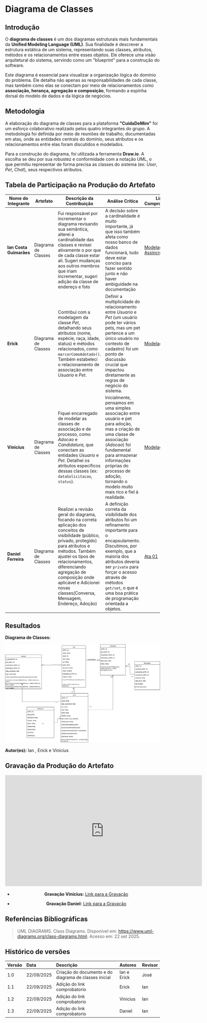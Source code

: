 # Diagrama de Classes

## **Introdução**

O **diagrama de classes** é um dos diagramas estruturais mais fundamentais da **Unified Modeling Language (UML)**. Sua finalidade é descrever a estrutura estática de um sistema, representando suas classes, atributos, métodos e os relacionamentos entre esses objetos. Ele oferece uma visão arquitetural do sistema, servindo como um "blueprint" para a construção do software.

Este diagrama é essencial para visualizar a organização lógica do domínio do problema. Ele detalha não apenas as responsabilidades de cada classe, mas também como elas se conectam por meio de relacionamentos como **associação, herança, agregação e composição**, formando a espinha dorsal do modelo de dados e da lógica de negócios.

## **Metodologia**

A elaboração do diagrama de classes para a plataforma **"CuidaDeMim"** foi um esforço colaborativo realizado pelos quatro integrantes do grupo. A metodologia foi definida por meio de reuniões de trabalho, documentadas em atas, onde as entidades centrais do domínio, seus atributos e os relacionamentos entre elas foram discutidos e modelados.

Para a construção do diagrama, foi utilizada a ferramenta **Draw.io**. A escolha se deu por sua robustez e conformidade com a notação UML, o que permitiu representar de forma precisa as classes do sistema (ex: *User*, *Pet*, *Chat*), seus respectivos atributos.

## **Tabela de Participação na Produção do Artefato**

<center>

| <center>Nome do<br>Integrante | <center>Artefato | <center>Descrição da<br>Contribuição | <center>Análise Crítica | <center>Link Comprobatório |
| :--- | :--- | :--- | :--- | :--- |
| **Ian Costa Guimarães** | Diagrama de Classes | Fui responsável por incrementar o diagrama revisando sua semântica, alterei a cardinalidade das classes e revisei ativamente o por que de cada classe estar ali. Sugeri mudanças aos outros membros que iriam incrementar, sugeri adição da classe de endereço e foto | A decisão sobre a cardinalidade é muito importante, já que isso também afeta como nosso banco de dados funcionará, tudo deve estar conciso para fazer sentido junto e não haver ambiguidade na documentação | [Modelagem Assincrona](https://unbbr.sharepoint.com/:v:/s/ArqDSW-G4/Eesdv8N0QR9BsW_p5MG-ta0BhTy4trpN996hKh2j0QsfdA?e=G2vTci&nav=eyJyZWZlcnJhbEluZm8iOnsicmVmZXJyYWxBcHAiOiJTdHJlYW1XZWJBcHAiLCJyZWZlcnJhbFZpZXciOiJTaGFyZURpYWxvZy1MaW5rIiwicmVmZXJyYWxBcHBQbGF0Zm9ybSI6IldlYiIsInJlZmVycmFsTW9kZSI6InZpZXcifX0%3D) |
| **Erick** | Diagrama de Classes | Contribuí com a modelagem da classe *Pet*, detalhando seus atributos (nome, espécie, raça, idade, status) e métodos relacionados, como `marcarComoAdotado()`. Também estabeleci o relacionamento de associação entre *Usuario* e *Pet*. | Definir a multiplicidade do relacionamento entre *Usuario* e *Pet* (um usuário pode ter vários pets, mas um pet pertence a um único usuário no contexto de cadastro) foi um ponto de discussão crucial que impactou diretamente as regras de negócio do sistema. | [Modelagem](https://drive.google.com/file/d/1gKs5PqGjmWsuMpIyxrEsHP3UXdxS-7te/view?usp=sharing) |
| **Vinicius** | Diagrama de Classes | Fiquei encarregado de modelar as classes de associação e de processo, como *Adocao* e *Candidatura*, que conectam as entidades *Usuario* e *Pet*. Detalhei os atributos específicos dessas classes (ex: `dataSolicitacao`, `status`). | Inicialmente, pensamos em uma simples associação entre usuário e pet para adoção, mas a criação de uma classe de associação (*Adocao*) foi fundamental para armazenar informações próprias do processo de adoção, tornando o modelo muito mais rico e fiel à realidade. | [Modelagem](https://unbbr-my.sharepoint.com/:v:/g/personal/190039116_aluno_unb_br/EcwbQYhBYfFLtUv_rWLlPYYBGiJL6tdVuKF0_pIHQpQ5_Q?nav=eyJyZWZlcnJhbEluZm8iOnsicmVmZXJyYWxBcHAiOiJPbmVEcml2ZUZvckJ1c2luZXNzIiwicmVmZXJyYWxBcHBQbGF0Zm9ybSI6IldlYiIsInJlZmVycmFsTW9kZSI6InZpZXciLCJyZWZlcnJhbFZpZXciOiJNeUZpbGVzTGlua0NvcHkifX0&e=mK5cAo) |
| **Daniel Ferreira** | Diagrama de Classes | Realizei a revisão geral do diagrama, focando na correta aplicação dos conceitos de visibilidade (público, privado, protegido) para atributos e métodos. Também ajustei os tipos de relacionamentos, diferenciando agregação de composição onde aplicável e  Adicionei novas classes(Conversa, Mensagem, Endereço, Adoção) | A definição correta da visibilidade dos atributos foi um refinamento importante para o encapsulamento. Discutimos, por exemplo, que a maioria dos atributos deveria ser `private` para forçar o acesso através de métodos `get/set`, o que é uma boa prática de programação orientada a objetos. | [Ata 01](https://unbarqdsw2025-2-turma01.github.io/2025.2-T01-G4_CuidaDeMim_Entrega_02/#/Projeto/IniciativasExtras/ata_01) |

</center>

## **Resultados**

**Diagrama de Classes:**

<center>

![Diagrama de Classes](../assets/DiagramaClasse/diagrama_classe.jpg)

</center>

**Autor(es):** Ian , Erick e Vinicius

## **Gravação da Produção do Artefato**

<center>

<iframe src="https://unbbr.sharepoint.com/sites/ArqDSW-G4/_layouts/15/embed.aspx?UniqueId=c3bf1deb-4174-411f-b16f-e9e4c1beb5ad&embed=%7B%22ust%22%3Afalse%2C%22hv%22%3A%22CopyEmbedCode%22%7D&referrer=StreamWebApp&referrerScenario=EmbedDialog.Create" width="640" height="360" frameborder="0" scrolling="no" allowfullscreen title="Elaboração Assincrona diagrama de classes-20250922_155810-Gravação de Reunião.mp4"></iframe>

* **Gravação Vinicius:** [Link para a Gravação](https://unbbr-my.sharepoint.com/:v:/g/personal/190039116_aluno_unb_br/EcwbQYhBYfFLtUv_rWLlPYYBGiJL6tdVuKF0_pIHQpQ5_Q?nav=eyJyZWZlcnJhbEluZm8iOnsicmVmZXJyYWxBcHAiOiJPbmVEcml2ZUZvckJ1c2luZXNzIiwicmVmZXJyYWxBcHBQbGF0Zm9ybSI6IldlYiIsInJlZmVycmFsTW9kZSI6InZpZXciLCJyZWZlcnJhbFZpZXciOiJNeUZpbGVzTGlua0NvcHkifX0&e=mK5cAo)

* **Gravação Daniel:** [Link para a Gravação](https://unbbr.sharepoint.com/sites/ArquiteturaeDesenhodeSoftware/Documentos%20Compartilhados/General/Recordings/Reuni%C3%A3o%20em%20General-20250922_191411-Grava%C3%A7%C3%A3o%20de%20Reuni%C3%A3o.mp4?web=1&referrer=Teams.TEAMS-ELECTRON&referrerScenario=MeetingChicletGetLink.view)

</center>

## **Referências Bibliográficas**

> UML DIAGRAMS. Class Diagrams. Disponível em: https://www.uml-diagrams.org/class-diagrams.html. Acesso em: 22 set 2025.

## **Histórico de versões**

| Versão | Data       | Descrição                                                                                             | Autores                            | Revisor |
| :--- | :--- | :--- | :--- | :--- |
| 1.0  | 22/09/2025 | Criação do documento e do diagrama de classes inicial     | Ian e Erick   | José       |
| 1.1  | 22/09/2025 | Adição do link comprobatorio    | Erick   | Ian      |
| 1.2 | 22/09/2025 | Adição do link comprobatorio    | Vinicius  | Ian      |
| 1.3 | 22/09/2025 | Adição do link comprobatorio    | Daniel  | Ian      |
